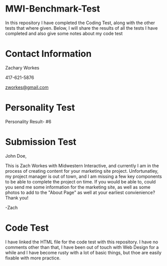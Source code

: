 # MWI-Benchmark-Test
In this repository I have completed the Coding Test, along with the other tests that where given.
Below, I will share the results of all the tests I have completed and also give some notes about my code test

# Contact Information
Zachary Workes

417-621-5876

zworkes@gmail.com

# Personality Test
Personality Result- #6

# Submission Test
John Doe,

This is Zach Workes with Midwestern Interactive, and currently I am in the process of creating content for your marketing site project. Unfortunatley, my project manager is out of town, and I am missing a few key components to be able to complete the project on time. If you would be able to, could you send me some information for the marketing site, as well as some photos to add to the "About Page" as well at your earliest convienience? Thank you!

-Zach

# Code Test
I have linked the HTML file for the code test with this repository. I have no comments other than that, I have been out of touch with Web Design for a while and I have become rusty with a lot of basic things, but thoe are easily fixable with more practice.
